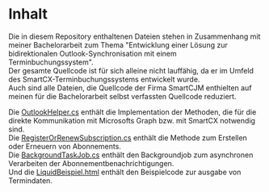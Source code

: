 # Inhalt  
Die in diesem Repository enthaltenen Dateien stehen in Zusammenhang mit meiner Bachelorarbeit zum Thema "Entwicklung einer Lösung zur bidirektionalen Outlook-Synchronisation mit einem Terminbuchungssystem".  
Der gesamte Quellcode ist für sich alleine nicht lauffähig, da er im Umfeld des SmartCX-Terminbuchungssystems entwickelt wurde.  
Auch sind alle Dateien, die Quellcode der Firma SmartCJM enthielten auf meinen für die Bachelorarbeit selbst verfassten Quellcode reduziert.  
  
Die [OutlookHelper.cs](/OutlookHelper.cs) enthält die Implementation der Methoden, die für die direkte Kommunikation mit Microsofts Graph bzw. mit SmartCX notwendig sind.  
Die [RegisterOrRenewSubscription.cs](/RegisterOrRenewSubscription.cs) enthält die Methode zum Erstellen oder Erneuern von Abonnements.  
Die [BackgroundTaskJob.cs](/BackgroundTaskJob.cs) enthält den Backgroundjob zum asynchronen Verarbeiten der Abonnementbenachrichtigungen.  
Und die [LiquidBeispiel.html](/LiquidBeispiel.html) enthält den Beispielcode zur ausgabe von Termindaten.